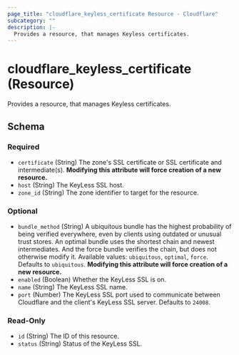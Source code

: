 ```yaml
---
page_title: "cloudflare_keyless_certificate Resource - Cloudflare"
subcategory: ""
description: |-
  Provides a resource, that manages Keyless certificates.
---
```


# cloudflare_keyless_certificate (Resource)

Provides a resource, that manages Keyless certificates.


<!-- schema generated by tfplugindocs -->
## Schema

### Required

- `certificate` (String) The zone's SSL certificate or SSL certificate and intermediate(s). **Modifying this attribute will force creation of a new resource.**
- `host` (String) The KeyLess SSL host.
- `zone_id` (String) The zone identifier to target for the resource.

### Optional

- `bundle_method` (String) A ubiquitous bundle has the highest probability of being verified everywhere, even by clients using outdated or unusual trust stores. An optimal bundle uses the shortest chain and newest intermediates. And the force bundle verifies the chain, but does not otherwise modify it. Available values: `ubiquitous`, `optimal`, `force`. Defaults to `ubiquitous`. **Modifying this attribute will force creation of a new resource.**
- `enabled` (Boolean) Whether the KeyLess SSL is on.
- `name` (String) The KeyLess SSL name.
- `port` (Number) The KeyLess SSL port used to communicate between Cloudflare and the client's KeyLess SSL server. Defaults to `24008`.

### Read-Only

- `id` (String) The ID of this resource.
- `status` (String) Status of the KeyLess SSL.


